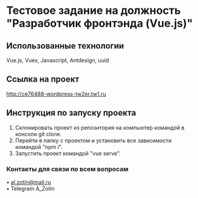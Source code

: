 # Тестовое задание на должность "Разработчик фронтэнда (Vue.js)"

## Использованные технологии

Vue.js, Vuex, Javascript, Antdesign, uuid

## Ссылка на проект

http://ce76488-wordpress-tw2er.tw1.ru

## Инструкция по запуску проекта

1. Склонировать проект из репозитория на компьютер командой в консоли git clone.
2. Перейти в папку с проектом и установить все зависимости командой "npm i".
3. Запустить проект командой "vue serve".

### Контакты для связи по всем вопросам

• al.zotin@mail.ru\
• Telegram A_Zotin

